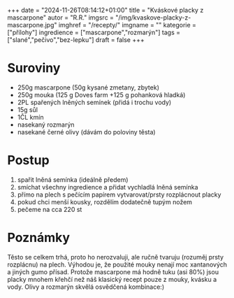 
+++
date = "2024-11-26T08:14:12+01:00"
title = "Kváskové placky z mascarpone"
autor = "R.R."
imgsrc = "/img/kvaskove-placky-z-mascarpone.jpg"
imghref = "/recepty/"
imgname = ""
kategorie = ["přílohy"]
ingredience = ["mascarpone","rozmarýn"]
tags = ["slané","pečivo","bez-lepku"]
draft = false
+++


# Suroviny
- 250g mascarpone (50g kysané zmetany, zbytek)
- 250g mouka (125 g Doves farm +125 g pohanková hladká)
- 2PL spařených lněných semínek (přidá i trochu vody)
- 15g sůl
- 1ČL kmín
- nasekaný rozmarýn
- nasekané černé olivy (dávám do poloviny těsta)

# Postup
1. spařit lněná semínka (ideálně předem)
2. smíchat všechny ingredience a přidat vychladlá lněná semínka
3. přímo na plech s pečícím papírem vytvarovat/prsty rozplácnout placky
4. pokud chci menší kousky, rozdělím dodatečně tupým nožem 
5. pečeme na cca 220 st

# Poznámky
Těsto se celkem trhá, proto ho nerozvaluji, ale ručně  tvaruju (rozuměj prsty rozplácnu) na plech. Výhodou je, že použité mouky nenají moc xantanových a jiných gumo přísad.
Protože mascarpone má hodně tuku (asi 80%) jsou placky mnohem křehčí než náš klasický recept pouze z mouky, kvásku a vody. 
Olivy a rozmarýn skvělá osvědčená kombinace:)

<!-- --> 